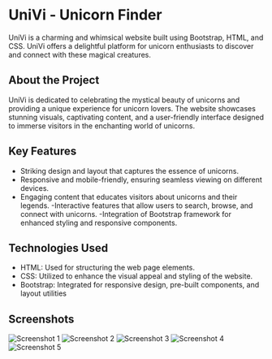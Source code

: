 # UniVi - Unicorn Finder
UniVi is a charming and whimsical website built using Bootstrap, HTML, and CSS. UniVi offers a delightful platform for unicorn enthusiasts to discover and connect with these magical creatures.

## About the Project
UniVi is dedicated to celebrating the mystical beauty of unicorns and providing a unique experience for unicorn lovers. The website showcases stunning visuals, captivating content, and a user-friendly interface designed to immerse visitors in the enchanting world of unicorns.

## Key Features
- Striking design and layout that captures the essence of unicorns.
- Responsive and mobile-friendly, ensuring seamless viewing on different devices.
- Engaging content that educates visitors about unicorns and their legends.
-Interactive features that allow users to search, browse, and connect with unicorns.
-Integration of Bootstrap framework for enhanced styling and responsive components.

## Technologies Used
- HTML: Used for structuring the web page elements.
- CSS: Utilized to enhance the visual appeal and styling of the website.
- Bootstrap: Integrated for responsive design, pre-built components, and layout utilities

## Screenshots
![Screenshot 1](screenshots/1.png)
![Screenshot 2](screenshots/2.png)
![Screenshot 3](screenshots/3.png)
![Screenshot 4](screenshots/4.png)
![Screenshot 5](screenshots/5.png)